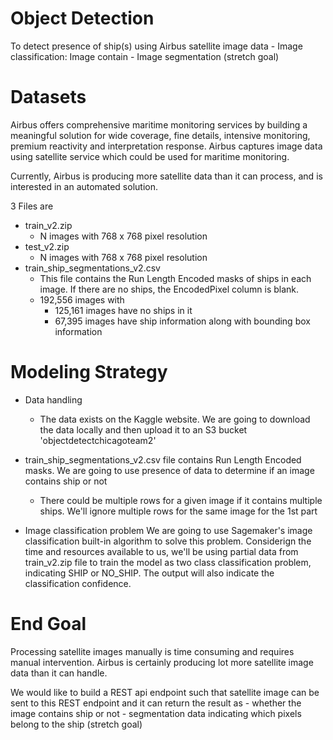 # Object Detection 
To detect presence of ship(s) using Airbus satellite image data
    - Image classification: Image contain
    - Image segmentation (stretch goal)

# Datasets

Airbus offers comprehensive maritime monitoring services by building a meaningful solution for wide coverage, fine details, intensive monitoring, premium reactivity and interpretation response. Airbus captures image data using satellite service which could be used for maritime monitoring.  

Currently, Airbus is producing more satellite data than it can process, and is interested in an automated solution.

3 Files are 
- train_v2.zip
    - N images with 768 x 768 pixel resolution
- test_v2.zip
    - N images with 768 x 768 pixel resolution
- train_ship_segmentations_v2.csv
    - This file contains the Run Length Encoded masks of ships in each image. If there are no ships, the EncodedPixel column is blank.
    - 192,556 images with
        - 125,161 images have no ships in it
        - 67,395 images have ship information along with bounding box information

# Modeling Strategy
- Data handling
    - The data exists on the Kaggle website. We are going to download the data locally and then upload it to an S3 bucket 'objectdetectchicagoteam2'

- train_ship_segmentations_v2.csv file contains Run Length Encoded masks. We are going to use presence of data to determine if an image contains ship or not
    + There could be multiple rows for a given image if it contains multiple ships. We'll ignore multiple rows for the same image for the 1st part

- Image classification problem
    We are going to use Sagemaker's image classification built-in algorithm to solve this problem.
    Considerign the time and resources available to us, we'll be using partial data from train_v2.zip file to train the model as two class classification problem, indicating SHIP or NO_SHIP. The output will also indicate the classification confidence.

# End Goal
Processing satellite images manually is time consuming and requires manual intervention. Airbus is certainly producing lot more satellite image data than it can handle. 

We would like to build a REST api endpoint such that satellite image can be sent to this REST endpoint and it can return the result as
    - whether the image contains ship or not
    - segmentation data indicating which pixels belong to the ship (stretch goal)
